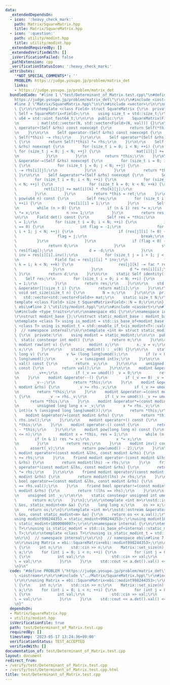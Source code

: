 ```yaml
---
data:
  _extendedDependsOn:
  - icon: ':heavy_check_mark:'
    path: Matrix/SquareMatrix.hpp
    title: Matrix/SquareMatrix.hpp
  - icon: ':question:'
    path: utility/modint.hpp
    title: utility/modint.hpp
  _extendedRequiredBy: []
  _extendedVerifiedWith: []
  _isVerificationFailed: false
  _pathExtension: cpp
  _verificationStatusIcon: ':heavy_check_mark:'
  attributes:
    '*NOT_SPECIAL_COMMENTS*': ''
    PROBLEM: https://judge.yosupo.jp/problem/matrix_det
    links:
    - https://judge.yosupo.jp/problem/matrix_det
  bundledCode: "#line 1 \"test/Determinant_of_Matrix.test.cpp\"\n#define PROBLEM \"\
    https://judge.yosupo.jp/problem/matrix_det\"\r\n\r\n#include <iostream>\r\n\r\n\
    #line 2 \"Matrix/SquareMatrix.hpp\"\n\r\n#include <vector>\r\n\r\nnamespace ebi\
    \ {\r\n\r\ntemplate <class Field> struct SquareMatrix {\r\n  private:\r\n    using\
    \ Self = SquareMatrix<Field>;\r\n    using size_t = std::size_t;\r\n    using\
    \ u64 = std::uint_fast64_t;\r\n\r\n  public:\r\n    SquareMatrix(Field val = 0)\r\
    \n        : mat(std::vector(N, std::vector<Field>(N, val))) {}\r\n\r\n    Self\
    \ operator+(Self &rhs) const noexcept {\r\n        return Self(*this) += rhs;\r\
    \n    }\r\n\r\n    Self operator-(Self &rhs) const noexcept {\r\n        return\
    \ Self(*this) -= rhs;\r\n    }\r\n\r\n    Self operator*(Self &rhs) const noexcept\
    \ {\r\n        return Self(*this) *= rhs;\r\n    }\r\n\r\n    Self &operator+=(Self\
    \ &rhs) noexcept {\r\n        for (size_t i = 0; i < N; ++i) {\r\n           \
    \ for (size_t j = 0; j < N; ++j) {\r\n                mat[i][j] += rhs[i][j];\r\
    \n            }\r\n        }\r\n        return *this;\r\n    }\r\n\r\n    Self\
    \ &operator-=(Self &rhs) noexcept {\r\n        for (size_t i = 0; i < N; ++i)\
    \ {\r\n            for (size_t j = 0; j < N; ++j) {\r\n                mat[i][j]\
    \ -= rhs[i][j];\r\n            }\r\n        }\r\n        return *this;\r\n   \
    \ }\r\n\r\n    Self &operator*=(Self &rhs) noexcept {\r\n        Self ret;\r\n\
    \        for (size_t i = 0; i < N; ++i) {\r\n            for (size_t j = 0; j\
    \ < N; ++j) {\r\n                for (size_t k = 0; k < N; ++k) {\r\n        \
    \            ret[i][j] += mat[i][k] * rhs[k][j];\r\n                }\r\n    \
    \        }\r\n        }\r\n        return *this = ret;\r\n    }\r\n\r\n    Self\
    \ pow(u64 n) const {\r\n        Self res;\r\n        for (size_t i = 0; i < N;\
    \ ++i) {\r\n            res[i][i] = 1;\r\n        }\r\n        Self x = *this;\r\
    \n        while (n > 0) {\r\n            if (n & 1) res *= x;\r\n            x\
    \ *= x;\r\n            n >>= 1;\r\n        }\r\n        return res;\r\n    }\r\
    \n\r\n    Field det() const {\r\n        Self res = *this;\r\n        Field d\
    \ = 1;\r\n        for (size_t i = 0; i < N; ++i) {\r\n            if (res[i][i]\
    \ == 0) {\r\n                int flag = -1;\r\n                for (size_t j =\
    \ i + 1; j < N; ++j) {\r\n                    if (res[j][i] != 0) {\r\n      \
    \                  flag = j;\r\n                        break;\r\n           \
    \         }\r\n                }\r\n                if (flag < 0) {\r\n      \
    \              return 0;\r\n                }\r\n                std::swap(res[i],\
    \ res[flag]);\r\n                d = -d;\r\n            }\r\n            Field\
    \ inv = res[i][i].inv();\r\n            for (size_t j = i + 1; j < N; ++j) {\r\
    \n                Field fac = res[j][i] * inv;\r\n                for (size_t\
    \ k = i; k < N; ++k) {\r\n                    res[j][k] -= fac * res[i][k];\r\n\
    \                }\r\n            }\r\n            d *= res[i][i];\r\n       \
    \ }\r\n        return d;\r\n    }\r\n\r\n    static Self identity() {\r\n    \
    \    Self res;\r\n        for (size_t i = 0; i < N; ++i) {\r\n            res[i][i]\
    \ = 1;\r\n        }\r\n        return res;\r\n    }\r\n\r\n    std::vector<Field>\
    \ &operator[](size_t i) {\r\n        return mat[i];\r\n    }\r\n\r\n    static\
    \ void set_size(size_t n) {\r\n        N = n;\r\n    }\r\n\r\n  private:\r\n \
    \   std::vector<std::vector<Field>> mat;\r\n    static size_t N;\r\n};\r\n\r\n\
    template <class Field> size_t SquareMatrix<Field>::N = 0;\r\n\r\n}  // namespace\
    \ ebi\n#line 2 \"utility/modint.hpp\"\n\r\n#include <cassert>\r\n#line 5 \"utility/modint.hpp\"\
    \n#include <type_traits>\r\n\r\nnamespace ebi {\r\n\r\nnamespace internal {\r\n\
    \r\nstruct modint_base {};\r\nstruct static_modint_base : modint_base {};\r\n\r\
    \ntemplate <class T> using is_modint = std::is_base_of<modint_base, T>;\r\ntemplate\
    \ <class T> using is_modint_t = std::enable_if_t<is_modint<T>::value>;\r\n\r\n\
    }  // namespace internal\r\n\r\ntemplate <int m> struct static_modint : internal::static_modint_base\
    \ {\r\n  private:\r\n    using modint = static_modint;\r\n\r\n  public:\r\n  \
    \  static constexpr int mod() {\r\n        return m;\r\n    }\r\n\r\n    static\
    \ modint raw(int v) {\r\n        modint x;\r\n        x._v = v;\r\n        return\
    \ x;\r\n    }\r\n\r\n    static_modint() : _v(0) {}\r\n\r\n    static_modint(long\
    \ long v) {\r\n        v %= (long long)umod();\r\n        if (v < 0) v += (long\
    \ long)umod();\r\n        _v = (unsigned int)v;\r\n    }\r\n\r\n    unsigned int\
    \ val() const {\r\n        return _v;\r\n    }\r\n\r\n    unsigned int value()\
    \ const {\r\n        return val();\r\n    }\r\n\r\n    modint &operator++() {\r\
    \n        _v++;\r\n        if (_v == umod()) _v = 0;\r\n        return *this;\r\
    \n    }\r\n    modint &operator--() {\r\n        if (_v == 0) _v = umod();\r\n\
    \        _v--;\r\n        return *this;\r\n    }\r\n    modint &operator+=(const\
    \ modint &rhs) {\r\n        _v += rhs._v;\r\n        if (_v >= umod()) _v -= umod();\r\
    \n        return *this;\r\n    }\r\n    modint &operator-=(const modint &rhs)\
    \ {\r\n        _v -= rhs._v;\r\n        if (_v >= umod()) _v += umod();\r\n  \
    \      return *this;\r\n    }\r\n    modint &operator*=(const modint &rhs) {\r\
    \n        unsigned long long x = _v;\r\n        x *= rhs._v;\r\n        _v = (unsigned\
    \ int)(x % (unsigned long long)umod());\r\n        return *this;\r\n    }\r\n\
    \    modint &operator/=(const modint &rhs) {\r\n        return *this = *this *\
    \ rhs.inv();\r\n    }\r\n\r\n    modint operator+() const {\r\n        return\
    \ *this;\r\n    }\r\n    modint operator-() const {\r\n        return modint()\
    \ - *this;\r\n    }\r\n\r\n    modint pow(long long n) const {\r\n        assert(0\
    \ <= n);\r\n        modint x = *this, res = 1;\r\n        while (n) {\r\n    \
    \        if (n & 1) res *= x;\r\n            x *= x;\r\n            n >>= 1;\r\
    \n        }\r\n        return res;\r\n    }\r\n    modint inv() const {\r\n  \
    \      assert(_v);\r\n        return pow(umod() - 2);\r\n    }\r\n\r\n    friend\
    \ modint operator+(const modint &lhs, const modint &rhs) {\r\n        return modint(lhs)\
    \ += rhs;\r\n    }\r\n    friend modint operator-(const modint &lhs, const modint\
    \ &rhs) {\r\n        return modint(lhs) -= rhs;\r\n    }\r\n    friend modint\
    \ operator*(const modint &lhs, const modint &rhs) {\r\n        return modint(lhs)\
    \ *= rhs;\r\n    }\r\n\r\n    friend modint operator/(const modint &lhs, const\
    \ modint &rhs) {\r\n        return modint(lhs) /= rhs;\r\n    }\r\n    friend\
    \ bool operator==(const modint &lhs, const modint &rhs) {\r\n        return lhs.val()\
    \ == rhs.val();\r\n    }\r\n    friend bool operator!=(const modint &lhs, const\
    \ modint &rhs) {\r\n        return !(lhs == rhs);\r\n    }\r\n\r\n  private:\r\
    \n    unsigned int _v;\r\n\r\n    static constexpr unsigned int umod() {\r\n \
    \       return m;\r\n    }\r\n};\r\n\r\ntemplate <int m>\r\nstd::istream &operator>>(std::istream\
    \ &os, static_modint<m> &a) {\r\n    long long x;\r\n    os >> x;\r\n    a = x;\r\
    \n    return os;\r\n}\r\ntemplate <int m>\r\nstd::ostream &operator<<(std::ostream\
    \ &os, const static_modint<m> &a) {\r\n    return os << a.val();\r\n}\r\n\r\n\
    using modint998244353 = static_modint<998244353>;\r\nusing modint1000000007 =\
    \ static_modint<1000000007>;\r\n\r\nnamespace internal {\r\n\r\ntemplate <class\
    \ T>\r\nusing is_static_modint = std::is_base_of<internal::static_modint_base,\
    \ T>;\r\n\r\ntemplate <class T>\r\nusing is_static_modint_t = std::enable_if_t<is_static_modint<T>::value>;\r\
    \n\r\n}  // namespace internal\r\n\r\n}  // namespace ebi\n#line 7 \"test/Determinant_of_Matrix.test.cpp\"\
    \n\r\nusing Matrix = ebi::SquareMatrix<ebi::modint998244353>;\r\n\r\nint main()\
    \ {\r\n    int n;\r\n    std::cin >> n;\r\n    Matrix::set_size(n);\r\n    Matrix\
    \ a;\r\n    for (int i = 0; i < n; ++i) {\r\n        for (int j = 0; j < n; ++j)\
    \ {\r\n            int val;\r\n            std::cin >> val;\r\n            a[i][j]\
    \ = val;\r\n        }\r\n    }\r\n    std::cout << a.det().val() << std::endl;\r\
    \n}\n"
  code: "#define PROBLEM \"https://judge.yosupo.jp/problem/matrix_det\"\r\n\r\n#include\
    \ <iostream>\r\n\r\n#include \"../Matrix/SquareMatrix.hpp\"\r\n#include \"../utility/modint.hpp\"\
    \r\n\r\nusing Matrix = ebi::SquareMatrix<ebi::modint998244353>;\r\n\r\nint main()\
    \ {\r\n    int n;\r\n    std::cin >> n;\r\n    Matrix::set_size(n);\r\n    Matrix\
    \ a;\r\n    for (int i = 0; i < n; ++i) {\r\n        for (int j = 0; j < n; ++j)\
    \ {\r\n            int val;\r\n            std::cin >> val;\r\n            a[i][j]\
    \ = val;\r\n        }\r\n    }\r\n    std::cout << a.det().val() << std::endl;\r\
    \n}"
  dependsOn:
  - Matrix/SquareMatrix.hpp
  - utility/modint.hpp
  isVerificationFile: true
  path: test/Determinant_of_Matrix.test.cpp
  requiredBy: []
  timestamp: '2023-05-17 13:24:36+09:00'
  verificationStatus: TEST_ACCEPTED
  verifiedWith: []
documentation_of: test/Determinant_of_Matrix.test.cpp
layout: document
redirect_from:
- /verify/test/Determinant_of_Matrix.test.cpp
- /verify/test/Determinant_of_Matrix.test.cpp.html
title: test/Determinant_of_Matrix.test.cpp
---
```

